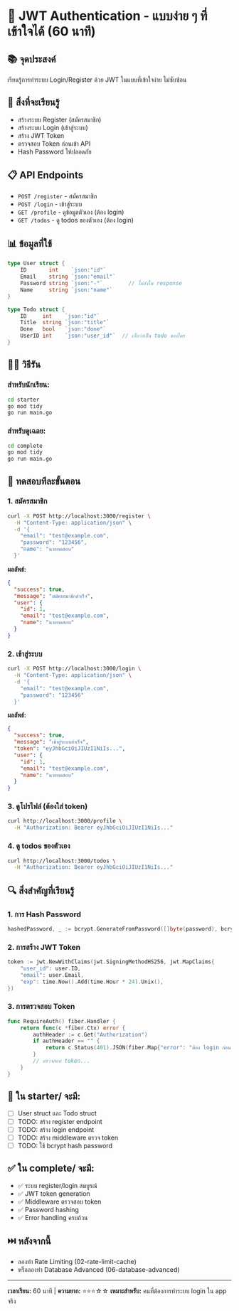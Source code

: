 # 🔐 JWT Authentication - แบบง่าย ๆ ที่เข้าใจได้ (60 นาที)

## 📚 จุดประสงค์
เรียนรู้การทำระบบ Login/Register ด้วย JWT ในแบบที่เข้าใจง่าย ไม่ซับซ้อน

## 🎯 สิ่งที่จะเรียนรู้
- สร้างระบบ Register (สมัครสมาชิก)
- สร้างระบบ Login (เข้าสู่ระบบ)
- สร้าง JWT Token
- ตรวจสอบ Token ก่อนเข้า API
- Hash Password ให้ปลอดภัย

## 📋 API Endpoints
- `POST /register` - สมัครสมาชิก
- `POST /login` - เข้าสู่ระบบ
- `GET /profile` - ดูข้อมูลตัวเอง (ต้อง login)
- `GET /todos` - ดู todos ของตัวเอง (ต้อง login)

## 📊 ข้อมูลที่ใช้
```go
type User struct {
    ID       int    `json:"id"`
    Email    string `json:"email"`
    Password string `json:"-"`        // ไม่ส่งใน response
    Name     string `json:"name"`
}

type Todo struct {
    ID     int    `json:"id"`
    Title  string `json:"title"`
    Done   bool   `json:"done"`
    UserID int    `json:"user_id"`  // เก็บว่าเป็น todo ของใคร
}
```

## 🏃‍♂️ วิธีรัน

### สำหรับนักเรียน:
```bash
cd starter
go mod tidy
go run main.go
```

### สำหรับดูเฉลย:
```bash
cd complete  
go mod tidy
go run main.go
```

## 🧪 ทดสอบทีละขั้นตอน

### 1. สมัครสมาชิก
```bash
curl -X POST http://localhost:3000/register \
  -H "Content-Type: application/json" \
  -d '{
    "email": "test@example.com",
    "password": "123456",
    "name": "นายทดสอบ"
  }'
```

**ผลลัพธ์:**
```json
{
  "success": true,
  "message": "สมัครสมาชิกสำเร็จ",
  "user": {
    "id": 1,
    "email": "test@example.com", 
    "name": "นายทดสอบ"
  }
}
```

### 2. เข้าสู่ระบบ
```bash
curl -X POST http://localhost:3000/login \
  -H "Content-Type: application/json" \
  -d '{
    "email": "test@example.com",
    "password": "123456"
  }'
```

**ผลลัพธ์:**
```json
{
  "success": true,
  "message": "เข้าสู่ระบบสำเร็จ",
  "token": "eyJhbGciOiJIUzI1NiIs...",
  "user": {
    "id": 1,
    "email": "test@example.com",
    "name": "นายทดสอบ"
  }
}
```

### 3. ดูโปรไฟล์ (ต้องใส่ token)
```bash
curl http://localhost:3000/profile \
  -H "Authorization: Bearer eyJhbGciOiJIUzI1NiIs..."
```

### 4. ดู todos ของตัวเอง
```bash
curl http://localhost:3000/todos \
  -H "Authorization: Bearer eyJhbGciOiJIUzI1NiIs..."
```

## 🔍 สิ่งสำคัญที่เรียนรู้

### 1. การ Hash Password
```go
hashedPassword, _ := bcrypt.GenerateFromPassword([]byte(password), bcrypt.DefaultCost)
```

### 2. การสร้าง JWT Token
```go
token := jwt.NewWithClaims(jwt.SigningMethodHS256, jwt.MapClaims{
    "user_id": user.ID,
    "email": user.Email,
    "exp": time.Now().Add(time.Hour * 24).Unix(),
})
```

### 3. การตรวจสอบ Token
```go
func RequireAuth() fiber.Handler {
    return func(c *fiber.Ctx) error {
        authHeader := c.Get("Authorization")
        if authHeader == "" {
            return c.Status(401).JSON(fiber.Map{"error": "ต้อง login ก่อน"})
        }
        // ตรวจสอบ token...
    }
}
```

## 📝 ใน starter/ จะมี:
- [ ] User struct และ Todo struct
- [ ] TODO: สร้าง register endpoint
- [ ] TODO: สร้าง login endpoint  
- [ ] TODO: สร้าง middleware ตรวจ token
- [ ] TODO: ใช้ bcrypt hash password

## ✅ ใน complete/ จะมี:
- ✅ ระบบ register/login สมบูรณ์
- ✅ JWT token generation
- ✅ Middleware ตรวจสอบ token
- ✅ Password hashing
- ✅ Error handling ครบถ้วน

## ⏭️ หลังจากนี้
- ลองทำ Rate Limiting (02-rate-limit-cache)
- หรือลองทำ Database Advanced (06-database-advanced)

---
**เวลาเรียน:** 60 นาที | **ความยาก:** ⭐⭐⭐☆☆
**เหมาะสำหรับ:** คนที่ต้องการทำระบบ login ใน app จริง 
